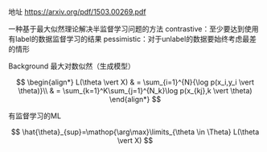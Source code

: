 地址 https://arxiv.org/pdf/1503.00269.pdf

一种基于最大似然理论解决半监督学习问题的方法
contrastive：至少要达到使用有label的数据监督学习的结果
pessimistic：对于unlabel的数据要始终考虑最差的情形

Background
最大对数似然（生成模型）

$$
\begin{align*}
L(\theta \vert X) & = \sum_{i=1}^{N}{\log p(x_i,y_i \vert \theta)}\\
& = \sum_{k=1}^K\sum_{j=1}^{N_k}\log p(x_{kj},k \vert \theta)
\end{align*}
$$

有监督学习的ML

$$
\hat{\theta}_{sup}=\mathop{\arg\max}\limits_{\theta \in \Theta} L(\theta \vert X)
$$
